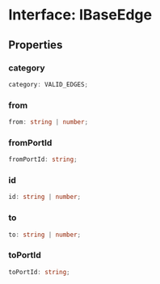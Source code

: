 # Interface: IBaseEdge

## Properties

### category

```ts
category: VALID_EDGES;
```

### from

```ts
from: string | number;
```

### fromPortId

```ts
fromPortId: string;
```

### id

```ts
id: string | number;
```

### to

```ts
to: string | number;
```

### toPortId

```ts
toPortId: string;
```
